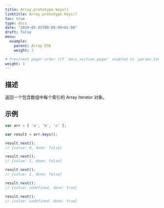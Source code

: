 ```yaml
---
title: Array.prototype.keys()
linktitle: Array.prototype.keys()
toc: true
type: docs
date: "2019-05-05T00:00:00+01:00"
draft: false
menu:
  example:
    parent: Array ES6
    weight: 1

# Prev/next pager order (if `docs_section_pager` enabled in `params.toml`)
weight: 1
---
```


## 描述

返回一个包含数组中每个索引的 Array Iterator 对象。

## 示例

```js
var arr = [ 'a', 'b', 'c' ];

var result = arr.keys();

result.next();
// {value: 0, done: false}

result.next();
// {value: 1, done: false}

result.next();
// {value: 2, done: false}

result.next();
// {value: undefined, done: true}

result.next();
// {value: undefined, done: true}
```
